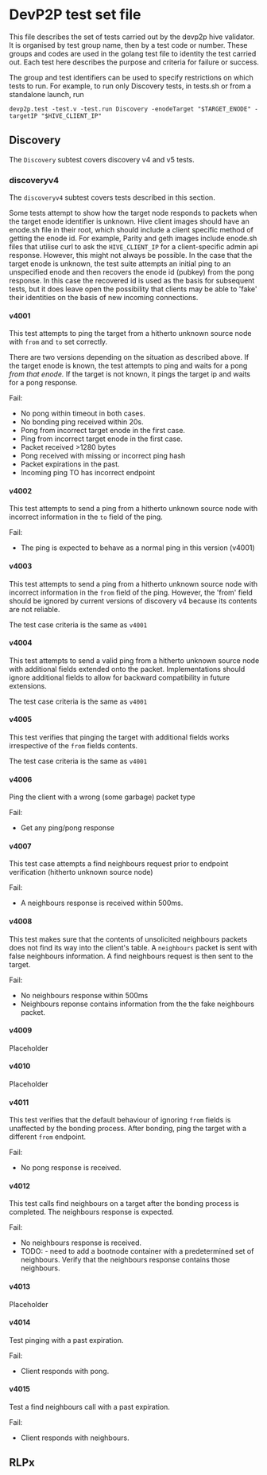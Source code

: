 # DevP2P test set file
This file describes the set of tests carried out by the devp2p hive validator.
It is organised by test group name, then by a test code or number.
These groups and codes are used in the golang test file to identity the test carried out.
Each test here describes the purpose and criteria for failure or success.

The group and test identifiers can be used to specify restrictions on which tests to run. For example, to run only Discovery tests, in tests.sh or from a standalone launch, run 

`devp2p.test -test.v -test.run Discovery -enodeTarget "$TARGET_ENODE" -targetIP "$HIVE_CLIENT_IP"`



## Discovery 
The `Discovery` subtest covers discovery v4 and v5 tests.

### discoveryv4

The `discoveryv4` subtest covers tests described in this section. 

Some tests attempt to show how the target node responds to packets when the target enode identifier is unknown. Hive client images should have an enode.sh file in their root, which should include a client specific method of getting the enode id. For example, Parity and geth images include enode.sh files that utilise curl to ask the `HIVE_CLIENT_IP` for a client-specific admin api response. However, this might not always be possible. In the case that the target enode is unknown, the test suite attempts an initial ping to an unspecified enode and then recovers the enode id (pubkey) from the pong response. In this case the recovered id is used as the basis for subsequent tests, but it does leave open the possibility that clients may be able to 'fake' their identities on the basis of new incoming connections.

#### v4001
This test attempts to ping the target from a hitherto unknown source node with `from` and `to` set correctly.

There are two versions depending on the situation as described above. If the target enode is known, the test attempts to ping and waits for a pong *from that enode.* If the target is not known, it pings the target ip and waits for a pong response.

Fail: 
- No pong within timeout in both cases. 
- No bonding ping received within 20s.
- Pong from incorrect target enode in the first case.
- Ping from incorrect target enode in the first case.
- Packet received >1280 bytes
- Pong received with missing or incorrect ping hash
- Packet expirations in the past.
- Incoming ping TO has incorrect endpoint



#### v4002 
This test attempts to send a ping from a hitherto unknown source node with incorrect information in the `to` field of the ping. 

Fail:
- The ping is expected to behave as a normal ping in this version (v4001)

#### v4003
This test attempts to send a ping from a hitherto unknown source node with incorrect information in the `from` field of the ping. However, the 'from' field should be ignored by current versions of discovery v4 because its contents are not reliable. 

The test case criteria is the same as `v4001`


#### v4004
This test attempts to send a valid ping from a hitherto unknown source node with additional fields extended onto the packet. Implementations should ignore additional fields to allow for backward compatibility in future extensions.

The test case criteria is the same as `v4001`

#### v4005
This test verifies that pinging the target with additional fields works irrespective of the `from` fields contents.

The test case criteria is the same as `v4001`

#### v4006
Ping the client with a wrong (some garbage) packet type

Fail:
- Get any ping/pong response

#### v4007
This test case attempts a find neighbours request prior to endpoint verification (hitherto unknown source node)

Fail:
- A neighbours response is received within 500ms.

#### v4008
This test makes sure that the contents of unsolicited neighbours packets does not find its way into the client's table. A `neighbours` packet is sent with false neighbours information. A find neighbours request is then sent to the target.

Fail:
- No neighbours response within 500ms
- Neighbours reponse contains information from the the fake neighbours packet.

#### v4009
Placeholder


#### v4010
Placeholder

#### v4011
This test verifies that the default behaviour of ignoring `from` fields is unaffected by the bonding process. After bonding, ping the target with a different `from` endpoint. 

Fail:
- No pong response is received.



#### v4012
This test calls find neighbours on a target after the bonding process is completed. The neighbours response is expected.

Fail:
- No neighbours response is received. 
- TODO: - need to add a bootnode container with a predetermined set of neighbours. Verify that the neighbours response contains those neighbours. 




#### v4013
Placeholder

#### v4014
Test pinging with a past expiration. 

Fail: 
- Client responds with pong.

#### v4015
Test a find neighbours call with a past expiration.

Fail:
- Client responds with neighbours.





## RLPx



